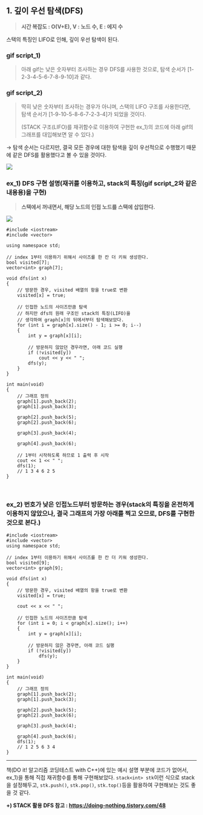## 1. 깊이 우선 탐색(DFS)
> **시간 복잡도 : O(V+E), V : 노드 수, E : 에지 수** 

스택의 특징인 LIFO로 인해, 깊이 우선 탐색이 된다.

### gif script_1)
>아래 gif는 낮은 숫자부터 조사하는 경우 DFS를 사용한 것으로, 탐색 순서가 [1-2-3-4-5-6-7-8-9-10]과 같다.

### gif script_2)
>딱히 낮은 숫자부터 조사하는 경우가 아니며, 스택의 LIFO 구조를 사용한다면, 탐색 순서가 [1-9-10-5-8-6-7-2-3-4]가 되었을 것이다.
>
>(STACK 구조(LIFO)를 재귀함수로 이용하여 구현한 ex_1)의 코드에 아래 gif의 그래프를 대입해보면 알 수 있다.)

→ 탐색 순서는 다르지만, 결국 모든 경우에 대한 탐색을 깊이 우선적으로 수행했기 때문에 같은 DFS를 활용했다고 볼 수 있을 것이다.

![](https://velog.velcdn.com/images/blueshj610/post/1820adcc-82e6-4344-995f-4c346ce39676/image.gif)

### ex_1) DFS 구현 설명(재귀를 이용하고, stack의 특징(gif script_2와 같은 내용용)을 구현)
> **스택에서 꺼내면서, 해당 노드의 인접 노드를 스택에 삽입한다.**

![](https://velog.velcdn.com/images/blueshj610/post/186c38c0-c4d9-4a30-abe4-4315ebdf555d/image.jpg)

```
#include <iostream>
#include <vector>

using namespace std;

// index 1부터 이용하기 위해서 사이즈를 한 칸 더 키워 생성한다.
bool visited[7];
vector<int> graph[7];

void dfs(int x)
{
    // 방문한 경우, visited 배열의 항을 true로 변환
    visited[x] = true;

    // 인접한 노드의 사이즈만큼 탐색
    // 하지만 dfs의 원래 구조인 stack의 특징(LIFO)을
    // 생각하여 graph[x]의 뒤에서부터 탐색해보았다.
    for (int i = graph[x].size() - 1; i >= 0; i--)
    {
        int y = graph[x][i];

        // 방문하지 않았던 경우라면, 아래 코드 실행
        if (!visited[y])
            cout << y << " ";
        dfs(y);
    }
}

int main(void)
{
    // 그래프 정의
    graph[1].push_back(2);
    graph[1].push_back(3);

    graph[2].push_back(5);
    graph[2].push_back(6);

    graph[3].push_back(4);

    graph[4].push_back(6);

    // 1부터 시작하도록 하므로 1 출력 후 시작
    cout << 1 << " ";
    dfs(1);
    // 1 3 4 6 2 5
}
```
<br>

### ex_2) 번호가 낮은 인접노드부터 방문하는 경우(stack의 특징을 온전하게 이용하지 않았으나, 결국 그래프의 가장 아래를 찍고 오므로, DFS를 구현한 것으로 본다.)
```
#include <iostream>
#include <vector>
using namespace std;

// index 1부터 이용하기 위해서 사이즈를 한 칸 더 키워 생성한다.
bool visited[9];
vector<int> graph[9];

void dfs(int x)
{
    // 방문한 경우, visited 배열의 항을 true로 변환
    visited[x] = true;

    cout << x << " ";

    // 인접한 노드의 사이즈만큼 탐색
    for (int i = 0; i < graph[x].size(); i++)
    {
        int y = graph[x][i];

        // 방문하지 않은 경우면, 아래 코드 실행
        if (!visited[y])
            dfs(y);
    }
}

int main(void)
{
    // 그래프 정의
    graph[1].push_back(2);
    graph[1].push_back(3);

    graph[2].push_back(5);
    graph[2].push_back(6);

    graph[3].push_back(4);

    graph[4].push_back(6);
    dfs(1);
    // 1 2 5 6 3 4
}
```

---
책(DO it! 알고리즘 코딩테스트 with C++)에 있는 예시 설명 부분에 코드가 없어서, ex_1)을 통해 직접 재귀함수를 통해 구현해보았다. ```stack<int> stk```이런 식으로 stack을 설정해두고, ```stk.push()```, ```stk.pop()```, ```stk.top()```등을 활용하여 구현해보는 것도 좋을 것 같다.

**+) STACK 활용 DFS 참고 : https://doing-nothing.tistory.com/48**
